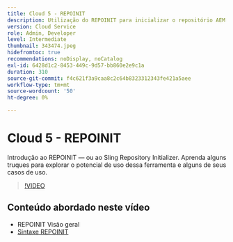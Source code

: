 ```yaml
---
title: Cloud 5 - REPOINIT
description: Utilização do REPOINIT para inicializar o repositório AEM
version: Cloud Service
role: Admin, Developer
level: Intermediate
thumbnail: 343474.jpeg
hidefromtoc: true
recommendations: noDisplay, noCatalog
exl-id: 6428d1c2-8453-449c-9d57-bb860e2e9c1a
duration: 310
source-git-commit: f4c621f3a9caa8c2c64b8323312343fe421a5aee
workflow-type: tm+mt
source-wordcount: '50'
ht-degree: 0%

---
```


# Cloud 5 - REPOINIT

Introdução ao REPOINIT — ou ao Sling Repository Initializer. Aprenda alguns truques para explorar o potencial de uso dessa ferramenta e alguns de seus casos de uso.

>[!VIDEO](https://video.tv.adobe.com/v/343474?quality=12&learn=on)

## Conteúdo abordado neste vídeo

+ REPOINIT Visão geral
+ [Sintaxe REPOINIT](https://sling.apache.org/documentation/bundles/repository-initialization.html#appendix-a-repoinit-syntax-parser-test-scenarios-1)
